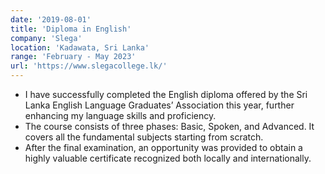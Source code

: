 ```yaml
---
date: '2019-08-01'
title: 'Diploma in English'
company: 'Slega'
location: 'Kadawata, Sri Lanka'
range: 'February - May 2023'
url: 'https://www.slegacollege.lk/'
---
```


- I have successfully completed the English diploma offered by the Sri Lanka English Language Graduates’ Association this year, further enhancing my language skills and proficiency.
- The course consists of three phases: Basic, Spoken, and Advanced. It covers all the fundamental subjects starting from scratch.
- After the final examination, an opportunity was provided to obtain a highly valuable certificate recognized both locally and internationally.
